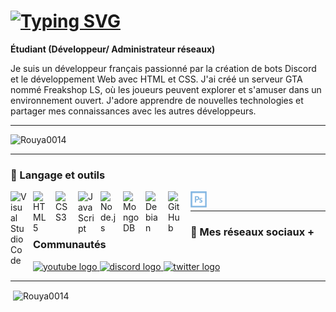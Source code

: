 # [![Typing SVG](https://readme-typing-svg.demolab.com?font=Fira+Code&pause=1000&width=435&lines=Hey+i'm+_Rouya+welcome+to+my+github)](https://git.io/typing-svg)
**Étudiant (Développeur/ Administrateur réseaux)**

Je suis un développeur français passionné par la création de bots Discord et le développement Web avec HTML et CSS. J'ai créé un serveur GTA nommé Freakshop LS, où les joueurs peuvent explorer et s'amuser dans un environnement ouvert. J'adore apprendre de nouvelles technologies et partager mes connaissances avec les autres développeurs.

---

<p align="left"> <img src="https://komarev.com/ghpvc/?username=Rouya0014&label=Profile%20views&color=0e75b6&style=flat" alt="Rouya0014" /> </p>

---
### 🧰 Langage et outils
<div>
<img align="left" alt="Visual Studio Code" width="26px" src="https://cdn.jsdelivr.net/gh/devicons/devicon/icons/vscode/vscode-original.svg" style="padding-right:10px;" />
<img align="left" alt="HTML5" width="26px" src="https://cdn.jsdelivr.net/gh/devicons/devicon/icons/html5/html5-original.svg" style="padding-right:10px;" />
<img align="left" alt="CSS3" width="26px" src="https://cdn.jsdelivr.net/gh/devicons/devicon/icons/css3/css3-original.svg" style="padding-right:10px;" />
<img align="left" alt="JavaScript" width="26px" src="https://cdn.jsdelivr.net/gh/devicons/devicon/icons/javascript/javascript-original.svg" style="padding-right:10px;" />
<img align="left" alt="Node.js" width="26px" src="https://cdn.jsdelivr.net/gh/devicons/devicon/icons/nodejs/nodejs-original.svg" style="padding-right:10px;" />
<img align="left" alt="MongoDB" width="26px" src="https://cdn.jsdelivr.net/gh/devicons/devicon/icons/mongodb/mongodb-original.svg" style="padding-right:10px;" />
<img align="left" alt="Debian" width="26px" src="https://upload.wikimedia.org/wikipedia/commons/thumb/6/66/Openlogo-debianV2.svg/1654px-Openlogo-debianV2.svg.png" style="padding-right:10px;" />
<img align="left" alt="GitHub" width="26px" src="https://user-images.githubusercontent.com/3369400/139448065-39a229ba-4b06-434b-bc67-616e2ed80c8f.png" style="padding-right:10px;" />
<img align="left" alt="GitHub" width="26px" src="https://raw.githubusercontent.com/devicons/devicon/master/icons/photoshop/photoshop-line.svg" alt="photoshop" style="padding-right:10px;"/>
  <br>
</div>

---

###  💬 Mes réseaux sociaux + Communautés

<div>
  <a href="https://www.youtube.com/channel/UC_Tmtnijm-Ux2ev9oC8sTyw" target="_blank">
    <img src="https://img.shields.io/static/v1?message=Youtube&logo=youtube&label=&color=FF0000&logoColor=white&labelColor=&style=for-the-badge" height="35" alt="youtube logo"  />
  </a>
  <a href="https://discord.gg/8XVqCEeUDm" target="_blank">
    <img src="https://img.shields.io/static/v1?message=Discord&logo=discord&label=&color=7289DA&logoColor=white&labelColor=&style=for-the-badge" height="35" alt="discord logo"  />
  </a>
  <a href="https://twitter.com/El_Rouya" target="_blank">
    <img src="https://img.shields.io/static/v1?message=Twitter&logo=twitter&label=&color=1DA1F2&logoColor=white&labelColor=&style=for-the-badge" height="35" alt="twitter logo"  />
  </a>
</div>

---
<p>&nbsp;<img align="center" src="https://github-readme-stats.vercel.app/api?username=Rouya0014&show_icons=true&theme=white&locale=fr" alt="Rouya0014" /></p>


